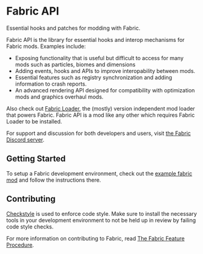 # Fabric API

Essential hooks and patches for modding with Fabric.

Fabric API is the library for essential hooks and interop mechanisms for Fabric mods. Examples include:

- Exposing functionality that is useful but difficult to access for many mods such as particles, biomes and dimensions
- Adding events, hooks and APIs to improve interopability between mods.
- Essential features such as registry synchronization and adding information to crash reports.
- An advanced rendering API designed for compatibility with optimization mods and graphics overhaul mods.

Also check out [Fabric Loader](https://github.com/FabricMC/fabric-loader), the (mostly) version independent mod loader that powers Fabric. Fabric API is a mod like any other which requires Fabric Loader to be installed.

For support and discussion for both developers and users, visit [the Fabric Discord server](https://discord.gg/v6v4pMv).

## Getting Started

To setup a Fabric development environment, check out the [example fabric mod](https://github.com/FabricMC/fabric-example-mod) and follow the instructions there.

## Contributing

[Checkstyle](https://checkstyle.sourceforge.io/) is used to enforce code style. Make sure to install the necessary tools in your development environment to not be held up in review by failing code style checks.

For more information on contributing to Fabric, read [The Fabric Feature Procedure](https://fabricmc.net/wiki/tutorial:feature_procedure).

